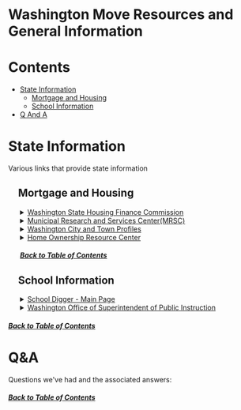 <h1>Washington Move Resources and General Information</h1>

<a id="toc"></a>

# Contents

- [State Information](#state-information)
  - [Mortgage and Housing](#mortgage-and-housing)
  - [School Information](#school-information)
- [Q And A](#qa)

# State Information

Various links that provide state information
<!-- region state-info-->

## &nbsp;&nbsp;&nbsp; Mortgage and Housing

<ol>

<details><summary><a href="https://www.wshfc.org/">Washington State Housing Finance Commission</a></summary>

<ol>

Offers a wealth of information for home buyers, home owners and more.  Of particular interest here are potential programs to help with downpayment assistance.

</ol>
</details>

<details><summary><a href="https://www.mrsc.org/">Municipal Research and Services Center(MRSC)</a></summary>

<ol>

Main page for a site that is set up to help local governments with providing legal and policy guidance on various topics.  Great resource for local ordinances, city information and possible contact info.

</ol>
</details>

<details><summary><a href="https://www.mrsc.org/research-tools/washington-city-and-town-profiles/">Washington City and Town Profiles</a>  </summary>

<ol>

A subset of the main <a href="https://www.mrsc.org/">MRSC</a> page which contains city/township profile information.  Here, we can find info on specific cities, contact information, local websites, council meetings, laws/codes, and more.

</ol>
</details>

<details><summary><a href="https://www.homeownership-wa.org/">Home Ownership Resource Center</a></summary>

<ol>

Another resource containing information on home buying and home ownership.

</ol>
</details>

<h5><a href="#toc">Back to Table of Contents</a></h5>

</ol>

## &nbsp;&nbsp;&nbsp; School Information

<ol>

<details><summary><a href="https://www.schooldigger.com/">School Digger - Main Page</a></summary>

<ol>

Main page for the school digger website where you can find data regarding schools testing, enrollment data and even financial statistics.  The WA specific district ranking can be found [here](https://www.schooldigger.com/go/WA/districtrank.aspx), which has district rankings out of a total of 247 included.

<details><summary>Everett District Rankings</summary>

<ol>

[Everett Schools Info](https://www.schooldigger.com/go/WA/city/Everett/search.aspx)

![](imgs/2025-01-11-15-47-28.png)

</ol>

</details>

<details><summary>Olympia School District Rankings</summary>

<ol>

[Olympia Schools Info](https://www.schooldigger.com/go/WA/city/Olympia/search.aspx)

![](imgs/2025-01-11-15-50-40.png)

</ol>
</details>

<details><summary>Tacoma School District Rankings</summary>

<ol>

[Tacoma Schools Info](https://www.schooldigger.com/go/WA/city/Tacoma/search.aspx)

![](imgs/2025-01-11-15-52-33.png)

</ol>
</details>

</ol>
</details>

<details><summary><a href="https://reportcard.ospi.k12.wa.us/">Washington Office of Superintendent of Public Instruction</a></summary>

<ol>

State website that has various statistical information regarding schools all over the state of WA.  Of interesting note is how much money is spent per pupil.  Using the amount spent per pupil at Dysart High School as an example, you can see some of the various schools in WA by comparison below.

<ol>Dysart High School - Per Pupil Spend: $10,926</ol>

<ol>

### WA Comparison

<li><a href="https://reportcard.ospi.k12.wa.us/ReportCard/ViewSchoolOrDistrict/102960">Avanti High School</a><br>
Spend: $14,278<br>
Difference: 30.67%</li>

<li><a href="https://reportcard.ospi.k12.wa.us/ReportCard/ViewSchoolOrDistrict/102969">Olympia High School</a><br>
Spend: $15,986<br>
Difference: 46.31%</li>

<li><a href="https://reportcard.ospi.k12.wa.us/ReportCard/ViewSchoolOrDistrict/102976">Capital High School</a><br>
Spend: $16,787<br>
Difference: 53.64%</li>

</ol>

</ol>


</details>

</ol>

<h5><a href="#toc">Back to Table of Contents</a></h5>

<!-- endregion state-info-->

# Q&A

Questions we've had and the associated answers:

<h5><a href="#toc">Back to Table of Contents</a></h5>
